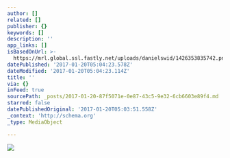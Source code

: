 ```yaml
---
author: []
related: []
publisher: {}
keywords: []
description: ''
app_links: []
isBasedOnUrl: >-
  https://mrl.global.ssl.fastly.net/uploads/danielswid/1426353835742.png?se=2050-03-14T17%3A23%3A55Z&sp=rw&sr=b&sv=2012-02-12&sig=SVXKXhwQV6jP2DuSCxa2A5bthxi%2B7WtTKDhOmcma%2BmM%3D
datePublished: '2017-01-20T05:04:23.578Z'
dateModified: '2017-01-20T05:04:23.114Z'
title: ''
via: {}
inFeed: true
sourcePath: _posts/2017-01-20-87f5071e-0e87-43c5-9e32-6cb6603e89f4.md
starred: false
datePublishedOriginal: '2017-01-20T05:03:51.558Z'
_context: 'http://schema.org'
_type: MediaObject

---
```

![](https://imgflo.herokuapp.com/graph/2b2431f8e7ba7b0/240255fdee78b1918ba6b6244b0e2bcf/noop.png?input=https%3A%2F%2Fmrl.global.ssl.fastly.net%2Fuploads%2Fdanielswid%2F1426353835742.png%3Fse%3D2050-03-14T17%253A23%253A55Z%26sp%3Drw%26sr%3Db%26sv%3D2012-02-12%26sig%3DSVXKXhwQV6jP2DuSCxa2A5bthxi%252B7WtTKDhOmcma%252BmM%253D)